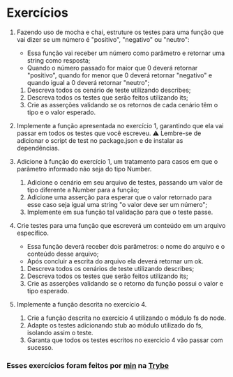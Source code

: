 # Exercícios

1. Fazendo uso de mocha e chai, estruture os testes para uma função que vai dizer se um número é "positivo", "negativo" ou "neutro":
   * Essa função vai receber um número como parâmetro e retornar uma string como resposta;
   * Quando o número passado for maior que 0 deverá retornar "positivo", quando for menor que 0 deverá retornar "negativo" e quando igual a 0 deverá retornar "neutro";

   1. Descreva todos os cenário de teste utilizando describes;
   2. Descreva todos os testes que serão feitos utilizando its;
   3. Crie as asserções validando se os retornos de cada cenário têm o tipo e o valor esperado.

2. Implemente a função apresentada no exercício 1, garantindo que ela vai passar em todos os testes que você escreveu.
⚠️ Lembre-se de adicionar o script de test no package.json e de instalar as dependências.

3. Adicione à função do exercício 1, um tratamento para casos em que o parâmetro informado não seja do tipo Number.
   1. Adicione o cenário em seu arquivo de testes, passando um valor de tipo diferente a Number para a função;
   2. Adicione uma asserção para esperar que o valor retornado para esse caso seja igual uma string "o valor deve ser um número";
   3. Implemente em sua função tal validação para que o teste passe.

4. Crie testes para uma função que escreverá um conteúdo em um arquivo específico.
   * Essa função deverá receber dois parâmetros: o nome do arquivo e o conteúdo desse arquivo;
   * Após concluir a escrita do arquivo ela deverá retornar um ok.

   1. Descreva todos os cenários de teste utilizando describes;
   2. Descreva todos os testes que serão feitos utilizando its;
   3. Crie as asserções validando se o retorno da função possui o valor e tipo esperado.

5. Implemente a função descrita no exercício 4.
   1. Crie a função descrita no exercício 4 utilizando o módulo fs do node.
   2. Adapte os testes adicionando stub ao módulo utilizado do fs, isolando assim o teste.
   3. Garanta que todos os testes escritos no exercício 4 vão passar com sucesso.

### Esses exercícios foram feitos por [min](https://www.linkedin.com/in/jonathanrei5/) na [Trybe](https://www.betrybe.com/)
